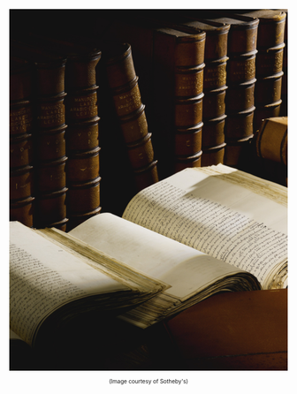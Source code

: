 <div align="center" style="max-width : 100%;max-height : 100%">
<img alt="Lane's Arabic-English Lexicon, printer's manuscript copy,40 volumes" src="images/Lexicon35.png"></img>
<p  style="font-size : x-small;text-align : center">(Image courtesy of Sotheby's)</p>
</div>
